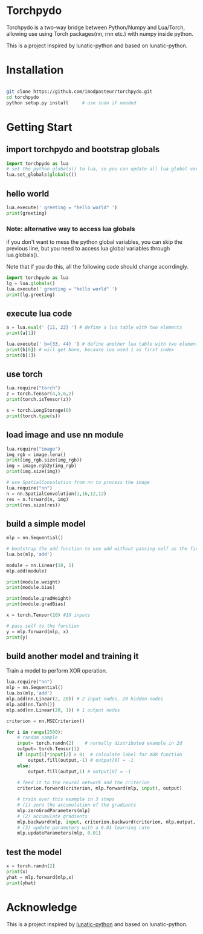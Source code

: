 # Torchpydo

Torchpydo is a two-way bridge between Python/Numpy and Lua/Torch, allowing use using Torch packages(nn, rnn etc.) with numpy inside python.

This is a project inspired by lunatic-python and based on lunatic-python.

# Installation
``` bash

git clone https://github.com/imodpasteur/torchpydo.git
cd torchpydo
python setup.py install     # use sudo if needed

```



# Getting Start


## import torchpydo and bootstrap globals
``` python
import torchpydo as lua
# set the python globals() to lua, so you can update all lua global variables into python by default
lua.set_globals(globals())
```
## hello world

``` python
lua.execute(' greeting = "hello world" ')
print(greeting)
```

### Note: alternative way to access lua globals
if you don't want to mess the python global variables, you can skip the previous line, but you need to access lua global variables through lua.globals(). 

Note that if you do this, all the following code should change acorrdingly.

``` python
import torchpydo as lua
lg = lua.globals()
lua.execute(' greeting = "hello world" ')
print(lg.greeting)

```

## execute lua code

``` python
a = lua.eval(' {11, 22} ') # define a lua table with two elements
print(a[1])

lua.execute(' b={33, 44} ') # define another lua table with two elements
print(b[0]) # will get None, because lua used 1 as first index
print(b[1])

```

## use torch
``` python
lua.require("torch")
z = torch.Tensor(4,5,6,2)
print(torch.isTensor(z))

s = torch.LongStorage(6)
print(torch.type(s))
```

## load image and use nn module
``` python
lua.require("image")
img_rgb = image.lena()
print(img_rgb.size(img_rgb))
img = image.rgb2y(img_rgb)
print(img.size(img))

# use SpatialConvolution from nn to process the image
lua.require("nn")
n = nn.SpatialConvolution(1,16,12,12)
res = n.forward(n, img)
print(res.size(res))

```

## build a simple model

``` python
mlp = nn.Sequential()

# bootstrap the add function to use add without passing self as the first arugment
lua.bs(mlp,'add')

module = nn.Linear(10, 5)
mlp.add(module)

print(module.weight)
print(module.bias)

print(module.gradWeight)
print(module.gradBias)

x = torch.Tensor(10) #10 inputs

# pass self to the function
y = mlp.forward(mlp, x)
print(y)

```

## build another model and training it

Train a model to perform XOR operation.

``` python
lua.require("nn")
mlp = nn.Sequential()
lua.bs(mlp,'add')
mlp.add(nn.Linear(2, 20)) # 2 input nodes, 20 hidden nodes
mlp.add(nn.Tanh())
mlp.add(nn.Linear(20, 1)) # 1 output nodes

criterion = nn.MSECriterion() 

for i in range(2500):
    # random sample
    input= torch.randn(2)    # normally distributed example in 2d
    output= torch.Tensor(1)
    if input[1]*input[2] > 0:  # calculate label for XOR function
        output.fill(output,-1) # output[0] = -1
    else:
        output.fill(output,1) # output[0] = -1
    
    # feed it to the neural network and the criterion
    criterion.forward(criterion, mlp.forward(mlp, input), output)

    # train over this example in 3 steps
    # (1) zero the accumulation of the gradients
    mlp.zeroGradParameters(mlp)
    # (2) accumulate gradients
    mlp.backward(mlp, input, criterion.backward(criterion, mlp.output, output))
    # (3) update parameters with a 0.01 learning rate
    mlp.updateParameters(mlp, 0.01)

```
## test the model

``` python
x = torch.randn(2)
print(x)
yhat = mlp.forward(mlp,x)
print(yhat)
```



# Acknowledge

This is a project inspired by [lunatic-python](https://github.com/bastibe/lunatic-python) and based on lunatic-python.
